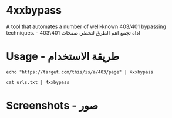 # 4xxbypass

ِA tool that automates a number of well-known 403/401 bypassing techniques. - اداة تجمع اهم الطرق لتخطي صفحات 401\403

# Usage - طريقة الاستخدام

`echo "https://target.com/this/is/a/403/page" | 4xxbypass`

`cat urls.txt | 4xxbypass`

# Screenshots - صور



